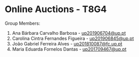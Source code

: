 # Online Auctions - T8G4

Group Members:
1. Ana Bárbara Carvalho Barbosa - up201906704@up.pt
2. Carolina Cintra Fernandes Figueira - up201906845@up.pt
3. João Gabriel Ferreira Alves - up201810087@fc.up.pt
4. Maria Eduarda Fornelos Dantas - up201709467@up.pt

